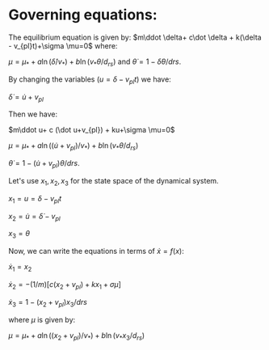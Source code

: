 #  Governing equations:


The equilibrium equation is given by:
$m\ddot \delta+ c\dot \delta + k(\delta - v_{pl}t)+\sigma \mu=0$
where:

$\mu=\mu_*+a\ln(\dot \delta/v_*)+b\ln(v_*\theta/d_{rs})$
and 
$\dot \theta=1-\dot \delta\theta/d{rs}$.

By changing the variables ($u=\delta-v_{pl}t$) we have:

$\dot \delta=\dot u+v_{pl}$

Then we have:

$m\ddot u+ c (\dot u+v_{pl}) + ku+\sigma \mu=0$

$\mu=\mu_*+a\ln((\dot u+v_{pl})/v_*)+b\ln(v_*\theta/d_{rs})$

$\dot \theta=1- (\dot u+v_{pl})\theta/d{rs}$. 


Let's use $x_1,x_2,x_3$ for the state space of the dynamical system.

$x_1=u=\delta -v_{pl}t$

$x_2=\dot u=\dot \delta -v_{pl}$

$x_3=\theta$

Now, we can write the equations in terms of $\dot x=f(x)$:


$\dot x_1=x_2$

$\dot x_2=-(1/m)[ c (x_2 +v_{pl}) + kx_1+\sigma \mu]$

$\dot x_3= 1- (x_2+v_{pl})x_3/d{rs}$

where $\mu$ is given by:

$\mu=\mu_*+a\ln((x_2+v_{pl})/v_*)+b\ln(v_*x_3/d_{rs})$







